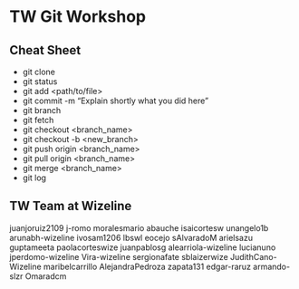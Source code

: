 # TW Git Workshop

## Cheat Sheet

* git clone
* git status
* git add <path/to/file>
* git commit -m “Explain shortly what you did here”
* git branch
* git fetch
* git checkout <branch_name>
* git checkout -b <new_branch>
* git push origin <branch_name>
* git pull origin <branch_name>
* git merge <branch_name>
* git log

## TW Team at Wizeline

juanjoruiz2109
j-romo
moralesmario
abauche
isaicortesw
unangelo1b
arunabh-wizeline
ivosam1206
lbswl
eocejo
sAlvaradoM
arielsazu
guptameeta
paolacorteswize
juanpablosg
alearriola-wizeline
lucianuno
jperdomo-wizeline
Vira-wizeline
sergionafate
sblaizerwize
JudithCano-Wizeline
maribelcarrillo
AlejandraPedroza
zapata131
edgar-raruz
armando-slzr
Omaradcm